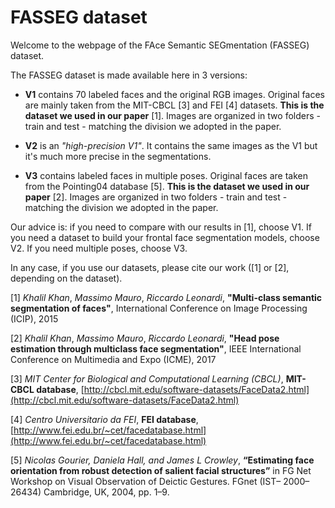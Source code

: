 # FASSEG dataset

Welcome to the webpage of the FAce Semantic SEGmentation (FASSEG) dataset.

The FASSEG dataset is made available here in 3 versions:

- **V1** contains 70 labeled faces and the original RGB images. Original faces are mainly taken from the MIT-CBCL [3] and FEI [4] datasets. **This is the dataset we used in our paper** [1]. Images are organized in two folders - train and test - matching the division we adopted in the paper.

- **V2** is an *"high-precision V1"*. It contains the same images as the V1 but it's much more precise in the segmentations.

- **V3** contains labeled faces in multiple poses. Original faces are taken from the Pointing04 database [5]. **This is the dataset we used in our paper** [2]. Images are organized in two folders - train and test - matching the division we adopted in the paper.

Our advice is: if you need to compare with our results in [1], choose V1. If you need a dataset to build your frontal face segmentation models, choose V2. If you need multiple poses, choose V3. 

In any case, if you use our datasets, please cite our work ([1] or [2], depending on the dataset).


[1] *Khalil Khan*, *Massimo Mauro*, *Riccardo Leonardi*, **"Multi-class semantic segmentation of faces"**, International Conference on Image Processing (ICIP), 2015

[2] *Khalil Khan*, *Massimo Mauro*, *Riccardo Leonardi*, **"Head pose estimation through multiclass face segmentation"**, IEEE International Conference on Multimedia and Expo (ICME), 2017

[3] *MIT Center for Biological and Computational Learning (CBCL)*, **MIT-CBCL database**, [http://cbcl.mit.edu/software-datasets/FaceData2.html](http://cbcl.mit.edu/software-datasets/FaceData2.html)

[4] *Centro Universitario da FEI*, **FEI database**,
[http://www.fei.edu.br/~cet/facedatabase.html](http://www.fei.edu.br/~cet/facedatabase.html)

[5] *Nicolas Gourier, Daniela Hall, and James L Crowley*, **“Estimating face orientation from robust detection of salient facial structures”** in FG Net Workshop on Visual Observation of Deictic Gestures. FGnet (IST– 2000–26434) Cambridge, UK, 2004, pp. 1–9.
